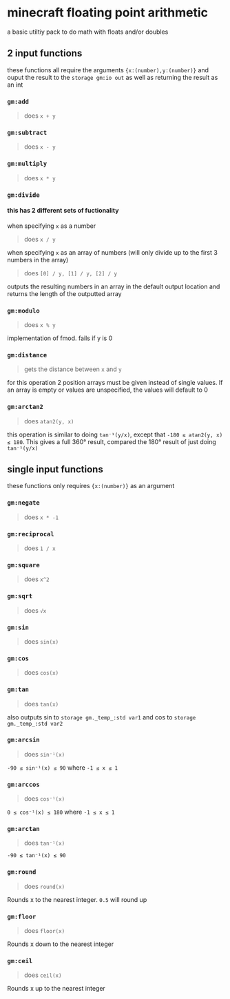 # minecraft floating point arithmetic

a basic utiltiy pack to do math with floats and/or doubles

## 2 input functions

these functions all require the arguments `{x:(number),y:(number)}` and ouput the result to the `storage gm:io out` as well as returning the result as an int

### `gm:add`

> does `x + y`

### `gm:subtract`

> does `x - y`

### `gm:multiply`

> does `x * y`

### `gm:divide`

#### this has 2 different sets of fuctionality

when specifying `x` as a number

> does `x / y`

when specifying `x` as an array of numbers (will only divide up to the first 3 numbers in the array)

> does `[0] / y, [1] / y, [2] / y`

outputs the resulting numbers in an array in the default output location and returns the length of the outputted array

### `gm:modulo`

> does `x % y`

implementation of fmod. fails if y is 0

### `gm:distance`

> gets the distance between `x` and `y`

for this operation 2 position arrays must be given instead of single values. If an array is empty or values are unspecified, the values will default to 0

### `gm:arctan2`

> does `atan2(y, x)`

this operation is similar to doing `tan⁻¹(y/x)`, except that `-180 ≤ atan2(y, x) ≤ 180`. This gives a full 360° result, compared the 180° result of just doing `tan⁻¹(y/x)`

## single input functions

these functions only requires `{x:(number)}` as an argument

### `gm:negate`

> does `x * -1`

### `gm:reciprocal`

> does `1 / x`

### `gm:square`

> does `x^2`

### `gm:sqrt`

> does `√x`

### `gm:sin`

> does `sin(x)`

### `gm:cos`

> does `cos(x)`

### `gm:tan`

> does `tan(x)`

also outputs sin to `storage gm._temp_:std var1` and cos to `storage gm._temp_:std var2`

### `gm:arcsin`

> does `sin⁻¹(x)`

`-90 ≤ sin⁻¹(x) ≤ 90` where `-1 ≤ x ≤ 1`

### `gm:arccos`

> does `cos⁻¹(x)`

`0 ≤ cos⁻¹(x) ≤ 180` where `-1 ≤ x ≤ 1`

### `gm:arctan`

> does `tan⁻¹(x)`

`-90 ≤ tan⁻¹(x) ≤ 90`

### `gm:round`

> does `round(x)`

Rounds x to the nearest integer. `0.5` will round up

### `gm:floor`

> does `floor(x)`

Rounds x down to the nearest integer

### `gm:ceil`

> does `ceil(x)`

Rounds x up to the nearest integer
